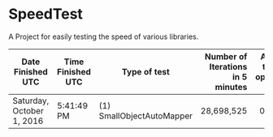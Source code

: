 # SpeedTest
A Project for easily testing the speed of various libraries.

|Date Finished UTC | Time Finished UTC | Type of test | Number of Iterations in 5 minutes | Average time for operation in ms |
|------------------|-------------------|--------------|----------------------------------:|---------------------------------:|
|Saturday, October 1, 2016|5:41:49 PM|(1) SmallObjectAutoMapper|28,698,525|0.01045|
